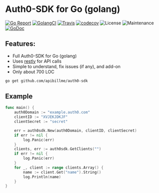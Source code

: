 # Auth0-SDK for Go (golang)

[![Go Report](https://goreportcard.com/badge/github.com/apibillme/auth0-sdk)](https://goreportcard.com/report/github.com/apibillme/auth0-sdk) [![GolangCI](https://golangci.com/badges/github.com/apibillme/auth0-sdk.svg)](https://golangci.com/r/github.com/apibillme/auth0-sdk) [![Travis](https://travis-ci.org/apibillme/auth0-sdk.svg?branch=master)](https://travis-ci.org/apibillme/auth0-sdk#) [![codecov](https://codecov.io/gh/apibillme/auth0-sdk/branch/master/graph/badge.svg)](https://codecov.io/gh/apibillme/auth0-sdk) ![License](https://img.shields.io/github/license/mashape/apistatus.svg) ![Maintenance](https://img.shields.io/maintenance/yes/2018.svg) [![GoDoc](https://godoc.org/github.com/apibillme/auth0-sdk?status.svg)](https://godoc.org/github.com/apibillme/auth0-sdk)


## Features:
* Full Auth0-SDK for Go (golang)
* Uses [restly](https://github.com/apibillme/restly) for API calls
* Simple to understand, fix issues (if any), and add-on
* Only about 700 LOC

```bash
go get github.com/apibillme/auth0-sdk
```

## Example

```go
func main() {
	auth0Domain := "example.auth0.com"
	clientID := "XVJEKJDKJF"
	clientSecret := "secret"

	err = auth0sdk.New(auth0Domain, clientID, clientSecret)
	if err != nil {
		log.Panic(err)
	}
	clients, err := auth0sdk.GetClients("")
	if err != nil {
		log.Panic(err)
	}
	for _, client := range clients.Array() {
		name := client.Get("name").String()
		log.Println(name)
	}
}
```
